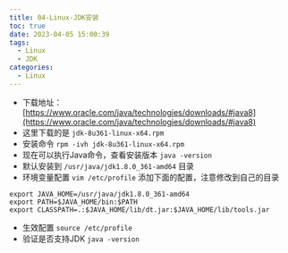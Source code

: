 ```yaml
---
title: 04-Linux-JDK安装
toc: true
date: 2023-04-05 15:00:39
tags:
  - Linux
  - JDK
categories:
  - Linux
---
```


* 下载地址： [https://www.oracle.com/java/technologies/downloads/#java8](https://www.oracle.com/java/technologies/downloads/#java8)
* 这里下载的是 `jdk-8u361-linux-x64.rpm`
* 安装命令 `rpm -ivh jdk-8u361-linux-x64.rpm`
* 现在可以执行Java命令，查看安装版本 `java -version`
* 默认安装到 `/usr/java/jdk1.8.0_361-amd64` 目录
* 环境变量配置 `vim /etc/profile` 添加下面的配置，注意修改到自己的目录

```shell 
export JAVA_HOME=/usr/java/jdk1.8.0_361-amd64
export PATH=$JAVA_HOME/bin:$PATH
export CLASSPATH=.:$JAVA_HOME/lib/dt.jar:$JAVA_HOME/lib/tools.jar
```

* 生效配置 `source /etc/profile`
* 验证是否支持JDK `java -version`

